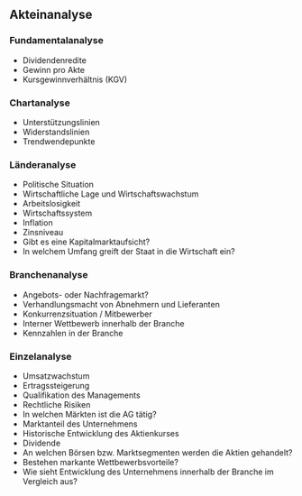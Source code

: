 ## Akteinanalyse


### Fundamentalanalyse

- Dividendenredite
- Gewinn pro Akte 
- Kursgewinnverhältnis (KGV)

### Chartanalyse

- Unterstützungslinien
- Widerstandslinien
- Trendwendepunkte

### Länderanalyse

- Politische Situation
- Wirtschaftliche Lage und Wirtschaftswachstum
- Arbeitslosigkeit
- Wirtschaftssystem
- Inflation
- Zinsniveau
- Gibt es eine Kapitalmarktaufsicht?
- In welchem Umfang greift der Staat in die Wirtschaft ein?

### Branchenanalyse

- Angebots- oder Nachfragemarkt?
- Verhandlungsmacht von Abnehmern und Lieferanten
- Konkurrenzsituation / Mitbewerber
- Interner Wettbewerb innerhalb der Branche
- Kennzahlen in der Branche

### Einzelanalyse 

- Umsatzwachstum
- Ertragssteigerung
- Qualifikation des Managements
- Rechtliche Risiken
- In welchen Märkten ist die AG tätig?
- Marktanteil des Unternehmens
- Historische Entwicklung des Aktienkurses
- Dividende
- An welchen Börsen bzw. Marktsegmenten werden die Aktien gehandelt?
- Bestehen markante Wettbewerbsvorteile?
- Wie sieht Entwicklung des Unternehmens innerhalb der Branche im Vergleich aus?